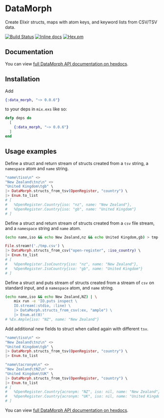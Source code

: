 # DataMorph

Create Elixir structs, maps with atom keys, and keyword lists from CSV/TSV data.

[![Build Status](https://api.travis-ci.org/robmckinnon/data_morph.svg)](https://travis-ci.org/robmckinnon/data_morph)
[![Inline docs](http://inch-ci.org/github/robmckinnon/data_morph.svg)](http://inch-ci.org/github/robmckinnon/data_morph)
[![Hex.pm](https://img.shields.io/hexpm/v/data_morph.svg)](https://hex.pm/packages/data_morph)

## Documentation

You can view [full DataMorph API documentation on hexdocs](https://hexdocs.pm/data_morph/DataMorph.html).

## Installation

Add
```elixir
{:data_morph, "~> 0.0.6"}
```
to your deps in `mix.exs` like so:

```elixir
defp deps do
  [
    {:data_morph, "~> 0.0.6"}
  ]
end
```

## Usage examples

Define a struct and return stream of structs created from a `tsv` string, a `namespace` atom and `name` string.

```elixir
"name\tiso\n" <>
"New Zealand\tnz\n" <>
"United Kingdom\tgb" \
|> DataMorph.structs_from_tsv(OpenRegister, "country") \
|> Enum.to_list
# [
#   %OpenRegister.Country{iso: "nz", name: "New Zealand"},
#   %OpenRegister.Country{iso: "gb", name: "United Kingdom"}
# ]
```

Define a struct and return stream of structs created from a `csv` file stream,
and a `namespace` string and `name` atom.

```sh
(echo name,iso && echo New Zealand,nz && echo United Kingdom,gb) > tmp.csv
```

```elixir
File.stream!('./tmp.csv') \
|> DataMorph.structs_from_csv("open-register", :iso_country) \
|> Enum.to_list
# [
#   %OpenRegister.IsoCountry{iso: "nz", name: "New Zealand"},
#   %OpenRegister.IsoCountry{iso: "gb", name: "United Kingdom"}
# ]
```

Define a struct and puts stream of structs created from a stream of `csv`
on standard input, and a `namespace` atom, and `name` string.
```sh
(echo name,iso && echo New Zealand,NZ) | \
    mix run -e 'IO.puts inspect \
    IO.stream(:stdio, :line) \
    |> DataMorph.structs_from_csv(:ex, "ample") \
    |> Enum.at(0)'
# %Ex.Ample{iso: "NZ", name: "New Zealand"}
```

Add additional new fields to struct when called again with different `tsv`.

```elixir
"name\tiso\n" <>
"New Zealand\tnz\n" <>
"United Kingdom\tgb" \
|> DataMorph.structs_from_tsv(OpenRegister, "country") \
|> Enum.to_list

"name\tacronym\n" <>
"New Zealand\tNZ\n" <>
"United Kingdom\tUK" \
|> DataMorph.structs_from_tsv(OpenRegister, "country") \
|> Enum.to_list
# [
#   %OpenRegister.Country{acronym: "NZ", iso: nil, name: "New Zealand"},
#   %OpenRegister.Country{acronym: "UK", iso: nil, name: "United Kingdom"}
# ]
```

You can view [full DataMorph API documentation on hexdocs](https://hexdocs.pm/data_morph/DataMorph.html).
